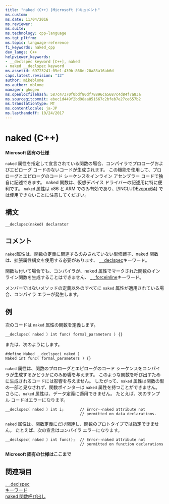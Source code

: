```yaml
---
title: "naked (C++) |Microsoft ドキュメント"
ms.custom: 
ms.date: 11/04/2016
ms.reviewer: 
ms.suite: 
ms.technology: cpp-language
ms.tgt_pltfrm: 
ms.topic: language-reference
f1_keywords: naked_cpp
dev_langs: C++
helpviewer_keywords:
- __declspec keyword [C++], naked
- naked __declspec keyword
ms.assetid: 69723241-05e1-439b-868e-20a83a16ab6d
caps.latest.revision: "12"
author: mikeblome
ms.author: mblome
manager: ghogen
ms.openlocfilehash: 587c47370f0bdf80df78896ca5687c4d84f7a83a
ms.sourcegitcommit: ebec1d449f2bd98aa851667c2bfeb7e27ce657b2
ms.translationtype: MT
ms.contentlocale: ja-JP
ms.lasthandoff: 10/24/2017
---
```

# <a name="naked-c"></a>naked (C++)
**Microsoft 固有の仕様**  
  
 `naked` 属性を指定して宣言されている関数の場合、コンパイラでプロローグおよびエピローグ コードのないコードが生成されます。 この機能を使用して、プロローグとエピローグのコード シーケンスをインライン アセンブラー コードで独自に記述できます。 naked 関数は、仮想デバイス ドライバーの記述用に特に便利です。  `naked` 属性は x86 と ARM でのみ有効であり、[!INCLUDE[vcprx64](../assembler/inline/includes/vcprx64_md.md)] では使用できないことに注意してください。  
  
## <a name="syntax"></a>構文  
  
```  
__declspec(naked) declarator  
```  
  
## <a name="remarks"></a>コメント  
 `naked`属性は、関数の定義に関連するのみされていない型修飾子、naked 関数は、拡張属性構文を使用する必要があります、 [_ _declspec](../cpp/declspec.md)キーワード。  
  

 関数も付いて場合でも、コンパイラが、naked 属性でマークされた関数のインライン関数を生成することはできません、 [_ _forceinline](inline-functions-cpp.md)キーワード。  

  
 メンバーではないメソッドの定義以外のすべてに `naked` 属性が適用されている場合、コンパイラ エラーが発生します。  
  
## <a name="examples"></a>例  
 次のコードは `naked` 属性の関数を定義します。  
  
```  
__declspec( naked ) int func( formal_parameters ) {}  
```  
  
 または、次のようにします。  
  
```  
#define Naked __declspec( naked )  
Naked int func( formal_parameters ) {}  
```  
  
 `naked` 属性は、関数のプロローグとエピローグのコード シーケンスをコンパイラが生成するかどうかにのみ影響を与えます。 このような関数を呼び出すために生成されるコードには影響を与えません。 したがって、`naked` 属性は関数の型の一部と見なされず、関数ポインターは `naked` 属性を持つことができません。 さらに、`naked` 属性は、データ定義に適用できません。 たとえば、次のサンプル コードはエラーになります。  
  
```  
__declspec( naked ) int i;       // Error--naked attribute not  
                                 // permitted on data declarations.  
```  
  
 `naked` 属性は、関数定義にだけ関連し、関数のプロトタイプでは指定できません。 たとえば、次の宣言はコンパイラ エラーになります。  
  
```  
__declspec( naked ) int func();  // Error--naked attribute not   
                                 // permitted on function declarations  
```  
  
 **Microsoft 固有の仕様はここまで**  
  
## <a name="see-also"></a>関連項目  
 [_ _declspec](../cpp/declspec.md)   
 [キーワード](../cpp/keywords-cpp.md)   
 [naked 関数呼び出し](../cpp/naked-function-calls.md)